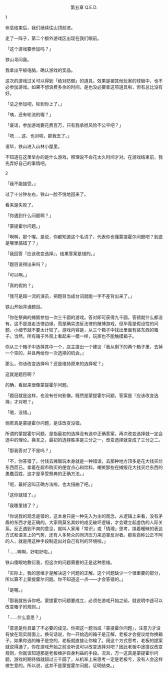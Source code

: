 <p align="center">第五章 Q.E.D.</p>

1

休息结束后，我们继续往山顶前进。

走了一阵子，第二个额外游戏区出现在我们眼前。

「这个游戏要参加吗？」

铁山寻问我。

我拿出平板电脑，确认游戏的奖品。

这次的游戏过关可以得到「绝对防御」的道具。效果是被其他玩家的球砸中，也不必参加游戏。如果不想浪费多余的时间，是也没必要拿这项道具啦，但有总比没有好。

「总之参加吧，轮到你上了。」

「咦，还有轮流的喔？」

「废话，参加游戏要花费百万，只有我承担风险不公平吧？」

「唔……这、也对啦，那我去了。」

语毕，铁山进入山林小屋里。

不知道在这里举办的是什么游戏，照理说不会花太久时间才对。在游戏结束前，我先弄好自己的事情吧。

2

「我不能接受。」

过了十分钟左右，铁山一脸不悦地回来了。

看来是失败了。

「你遇到什么问题啊？」

「蒙提霍尔问题。」

「啊啊，那个喔。是说，你都知道这个名词了，代表你也懂蒙提霍尔问题吧？到底是哪里搞错了？」

「我回答『应该改变选择』，结果答案是错的。」

「题目说得出来吗？」

「可以啊。」

「真的假的？」

「我可是超一流的演员，把题目当成台词就能一字不差背出来了。」

铁山开始背诵题目。

「你在祭典的摊贩参加一次三千圆的游戏。答对即可获得九千圆，答错就什么都没有。这不是游走法律边缘，而是确实违反法律的赌博游戏，但毕竟是假设性的问题，小细节就不要太计较了。游戏内容是，从三个箱子中找出里面有装东西的箱子。当然，所有箱子外观上看起来一模一样，玩家也不能触摸箱子。

你从三个箱子中选择其中一个，店主提出一个建议『我从剩下的两个箱子里，去掉一个空的，并且再给你一次选择的机会。』

那么，你该改变选择吗？还是维持原来的选择呢？」

这就是题目啊？

的确，看起来很像蒙提霍尔问题。

「题目就是这样，也没有任何影像。既然是蒙提霍尔问题，答案是『应该改变选择』才对吧？」

「嗯，没错。」

倘若真是蒙提霍尔问题，是该改变没错。

所谓的蒙提霍尔问题，是指最初的选择没有选中正确答案，再次改变选择就一定会选中的理论。换言之，最初的选择胜率是三分之一，改变选择就变成了三分之二。

「那我答对了不是吗？」

「不，你答错了。付钱去摊贩玩本身就是一种错误，去那种地方顶多是花大钱买烂东西而已。拿着在超市购买的便宜点心和饮料，嘲笑那些在摊贩花大钱买烂东西的愚蠢百姓，这才是享受祭典的正确方法。」

「呃，最好这叫正确方法啦，也太扭曲了吧。」

「这你就错了。」

「我哪里错了？」

「你说我的观念是错的，这本身只是一种先入为主的观念。从逻辑上来看，没有矛盾的东西才是正确的。大家用莫名其妙的成见破坏逻辑，才会建立起虚伪的人际关系。反正遇到不爽的意见，就叫人家用「常识」或「情理」思考，挟着暧昧的表达方式和语言上的气势，还有人多势众的同济压力来迫害反对者。那些自称公正不阿的人，就是用这种手段制造出对自己有利的环境啦。」

「……啊啊，好啦好啦。」

铁山傻眼地敷衍我，但这次的问题需要的正是这种思维。

「实际上，我的思维才是解决这个问题的正解。这个问题缺少一个很重要的部分，所以算不上蒙提霍尔问题。你不知道这一点——才会答错的。」

「是喔。」

「那我就告诉你吧。蒙提霍尔问题要成立，必须在游戏开始之前，就说明中途可以改变箱子的规则。」

「……什么意思？」

「意思是你具备了不必要的成见。你把这一题当成『蒙提霍尔问题』，注意力才没有放在现实层面上。换句话说，你一开始选的箱子是正解，老板才会提议给你换箱子。如果你选的箱子是空的，老板就直接让你输了。用这个方式思考，老板的提案就说得通了。你在游戏开始之前没听说可以改变选择对吧？因此老板中途提议改变规则，你就该知道那是老板维护自身利益的手段。况且，万一这真是蒙提霍尔问题，游戏的期待值就超过三千圆了，从机率上来思考一定是老板亏，没有人会这样做生意的。所以说，这并不是蒙提霍尔问题，证明结束。」

